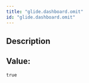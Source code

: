 ```yaml
---
title: "glide.dashboard.omit"
id: "glide.dashboard.omit"
---
```

## Description



## Value: 
```
true
```
